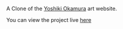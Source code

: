 <p>A Clone of the <a href="https://yoshikiokamura.art" target="_blank">Yoshiki Okamura</a> art website.</p>

<p>You can view the project live <a href="https://yoshikiokamura-clone.vercel.app" target="_blank">here</a></p>